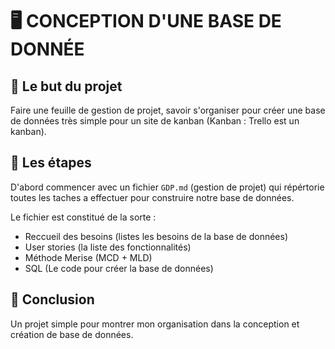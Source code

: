 # 🖥 CONCEPTION D'UNE BASE DE DONNÉE

## 🎯 Le but du projet
Faire une feuille de gestion de projet, savoir s'organiser pour créer une base de données très simple pour un site de kanban (Kanban : Trello est un kanban).

## 📑 Les étapes
D'abord commencer avec un fichier ```GDP.md``` (gestion de projet) qui répértorie toutes les taches a effectuer pour construire notre base de données.

Le fichier est constitué de la sorte :
- Reccueil des besoins (listes les besoins de la base de données)
- User stories (la liste des fonctionnalités)
- Méthode Merise (MCD + MLD)
- SQL (Le code pour créer la base de données)

## 📍 Conclusion
Un projet simple pour montrer mon organisation dans la conception et création de base de données.